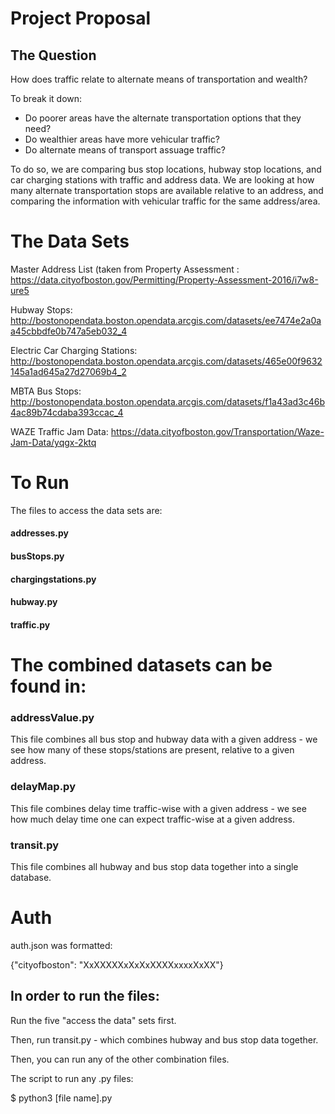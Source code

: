 # Project Proposal



## The Question

How does traffic relate to alternate means of transportation and wealth?

To break it down:
- Do poorer areas have the alternate transportation options that they need?
- Do wealthier areas have more vehicular traffic? 
- Do alternate means of transport assuage traffic?

To do so, we are comparing bus stop locations, hubway stop locations, and car charging stations with traffic and address data. We are looking at how many alternate transportation stops are available relative to an address, and comparing the information with vehicular traffic for the same address/area.



# The Data Sets

Master Address List (taken from Property Assessment : https://data.cityofboston.gov/Permitting/Property-Assessment-2016/i7w8-ure5

Hubway Stops: http://bostonopendata.boston.opendata.arcgis.com/datasets/ee7474e2a0aa45cbbdfe0b747a5eb032_4

Electric Car Charging Stations: http://bostonopendata.boston.opendata.arcgis.com/datasets/465e00f9632145a1ad645a27d27069b4_2

MBTA Bus Stops: http://bostonopendata.boston.opendata.arcgis.com/datasets/f1a43ad3c46b4ac89b74cdaba393ccac_4

WAZE Traffic Jam Data:	https://data.cityofboston.gov/Transportation/Waze-Jam-Data/yqgx-2ktq


# To Run

The files to access the data sets are:

#### addresses.py
#### busStops.py
#### chargingstations.py
#### hubway.py
#### traffic.py

# The combined datasets can be found in:

### addressValue.py 	

This file combines all bus stop and hubway data with a given address - we see how many of these stops/stations are present, relative to a given address.


### delayMap.py

This file combines delay time traffic-wise with a given address - we see how much delay time one can expect traffic-wise at a given address.


### transit.py

This file combines all hubway and bus stop data together into a single database.


# Auth

auth.json was formatted: 

{"cityofboston": "XxXXXXXxXxXxXXXXxxxxXxXX"}



## In order to run the files:

Run the five "access the data" sets first.

Then, run transit.py - which combines hubway and bus stop data together.

Then, you can run any of the other combination files.

The script to run any .py files:

$ python3 [file name].py


